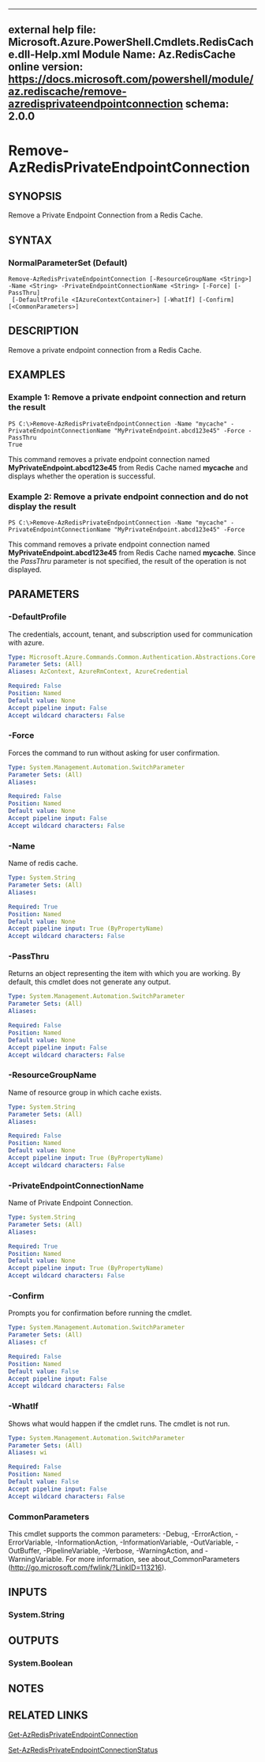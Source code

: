 ﻿
---
external help file: Microsoft.Azure.PowerShell.Cmdlets.RedisCache.dll-Help.xml
Module Name: Az.RedisCache
online version: https://docs.microsoft.com/powershell/module/az.rediscache/remove-azredisprivateendpointconnection
schema: 2.0.0
---

# Remove-AzRedisPrivateEndpointConnection

## SYNOPSIS
Remove a Private Endpoint Connection from a Redis Cache.

## SYNTAX

### NormalParameterSet (Default)
```
Remove-AzRedisPrivateEndpointConnection [-ResourceGroupName <String>] -Name <String> -PrivateEndpointConnectionName <String> [-Force] [-PassThru]
 [-DefaultProfile <IAzureContextContainer>] [-WhatIf] [-Confirm] [<CommonParameters>]
```

## DESCRIPTION
Remove a private endpoint connection from a Redis Cache.

## EXAMPLES

### Example 1: Remove a private endpoint connection and return the result
```
PS C:\>Remove-AzRedisPrivateEndpointConnection -Name "mycache" -PrivateEndpointConnectionName "MyPrivateEndpoint.abcd123e45" -Force -PassThru
True
```

This command removes a private endpoint connection named **MyPrivateEndpoint.abcd123e45** from Redis Cache named **mycache** and displays whether the operation is successful. 

### Example 2: Remove a private endpoint connection and do not display the result
```
PS C:\>Remove-AzRedisPrivateEndpointConnection -Name "mycache" -PrivateEndpointConnectionName "MyPrivateEndpoint.abcd123e45" -Force
```

This command removes a private endpoint connection named **MyPrivateEndpoint.abcd123e45** from Redis Cache named **mycache**. Since the *PassThru* parameter is not specified, the result of the operation is not displayed.

## PARAMETERS

### -DefaultProfile
The credentials, account, tenant, and subscription used for communication with azure.

```yaml
Type: Microsoft.Azure.Commands.Common.Authentication.Abstractions.Core.IAzureContextContainer
Parameter Sets: (All)
Aliases: AzContext, AzureRmContext, AzureCredential

Required: False
Position: Named
Default value: None
Accept pipeline input: False
Accept wildcard characters: False
```

### -Force
Forces the command to run without asking for user confirmation.

```yaml
Type: System.Management.Automation.SwitchParameter
Parameter Sets: (All)
Aliases:

Required: False
Position: Named
Default value: None
Accept pipeline input: False
Accept wildcard characters: False
```

### -Name
Name of redis cache.

```yaml
Type: System.String
Parameter Sets: (All)
Aliases:

Required: True
Position: Named
Default value: None
Accept pipeline input: True (ByPropertyName)
Accept wildcard characters: False
```

### -PassThru
Returns an object representing the item with which you are working.
By default, this cmdlet does not generate any output.

```yaml
Type: System.Management.Automation.SwitchParameter
Parameter Sets: (All)
Aliases:

Required: False
Position: Named
Default value: None
Accept pipeline input: False
Accept wildcard characters: False
```

### -ResourceGroupName
Name of resource group in which cache exists.

```yaml
Type: System.String
Parameter Sets: (All)
Aliases:

Required: False
Position: Named
Default value: None
Accept pipeline input: True (ByPropertyName)
Accept wildcard characters: False
```

### -PrivateEndpointConnectionName
Name of Private Endpoint Connection.

```yaml
Type: System.String
Parameter Sets: (All)
Aliases:

Required: True
Position: Named
Default value: None
Accept pipeline input: True (ByPropertyName)
Accept wildcard characters: False
```

### -Confirm
Prompts you for confirmation before running the cmdlet.

```yaml
Type: System.Management.Automation.SwitchParameter
Parameter Sets: (All)
Aliases: cf

Required: False
Position: Named
Default value: False
Accept pipeline input: False
Accept wildcard characters: False
```

### -WhatIf
Shows what would happen if the cmdlet runs.
The cmdlet is not run.

```yaml
Type: System.Management.Automation.SwitchParameter
Parameter Sets: (All)
Aliases: wi

Required: False
Position: Named
Default value: False
Accept pipeline input: False
Accept wildcard characters: False
```

### CommonParameters
This cmdlet supports the common parameters: -Debug, -ErrorAction, -ErrorVariable, -InformationAction, -InformationVariable, -OutVariable, -OutBuffer, -PipelineVariable, -Verbose, -WarningAction, and -WarningVariable. For more information, see about_CommonParameters (http://go.microsoft.com/fwlink/?LinkID=113216).

## INPUTS

### System.String

## OUTPUTS

### System.Boolean

## NOTES

## RELATED LINKS

[Get-AzRedisPrivateEndpointConnection](./Get-AzRedisPrivateEndpointConnection.md)

[Set-AzRedisPrivateEndpointConnectionStatus](./Set-AzRedisPrivateEndpointConnectionStatus.md)
